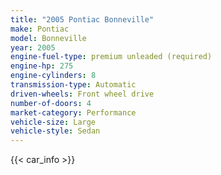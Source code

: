 ```yaml
---
title: "2005 Pontiac Bonneville"
make: Pontiac
model: Bonneville
year: 2005
engine-fuel-type: premium unleaded (required)
engine-hp: 275
engine-cylinders: 8
transmission-type: Automatic
driven-wheels: Front wheel drive
number-of-doors: 4
market-category: Performance
vehicle-size: Large
vehicle-style: Sedan
---
```


{{< car_info >}}
